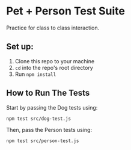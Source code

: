 # Pet + Person Test Suite
Practice for class to class interaction.

## Set up:
1. Clone this repo to your machine
2. `cd` into the repo's root directory
3. Run `npm install`

## How to Run The Tests

Start by passing the Dog tests using:

```
npm test src/dog-test.js
```

Then, pass the Person tests using:

```
npm test src/person-test.js
```
